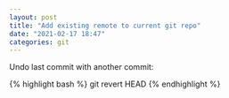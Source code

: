 ```yaml
---
layout: post
title: "Add existing remote to current git repo"
date: "2021-02-17 18:47"
categories: git
---
```


Undo last commit with another commit:

{% highlight bash %}
git revert HEAD
{% endhighlight %}

